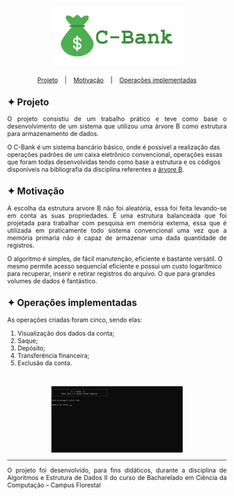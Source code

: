 <h1 align="center">
    <img alt="Logo" title="C-Bank" src="images/C-Bank.svg" width="300px" />
</h1>

<p align="center">
  <a href="#projeto">Projeto</a>
  &nbsp;&nbsp;&nbsp;|&nbsp;&nbsp;&nbsp;
  <a href="#motivação">Motivação</a>
  &nbsp;&nbsp;&nbsp;|&nbsp;&nbsp;&nbsp;
  <a href="#operações-implementadas">Operações implementadas</a>
</p>

## ✦ Projeto
<p align="justify">
O projeto consistiu de um trabalho prático e teve como base o desenvolvimento de um sistema que utilizou uma árvore B como estrutura para armazenamento de dados.

O C-Bank é um sistema bancário básico, onde é possível a realização das operações padrões de um caixa eletrônico convencional, operações essas que foram todas desenvolvidas tendo como base a estrutura e os códigos disponíveis na bibliografia da disciplina referentes a <a href="http://www2.dcc.ufmg.br/livros/algoritmos/index.php">árvore B</a>.
</p>

## ✦ Motivação
<p align="justify">
A escolha da estrutura arvore B não foi aleatória, essa foi feita levando-se em conta as suas propriedades. É uma estrutura balanceada que foi projetada para trabalhar com pesquisa em memória externa, essa que é utilizada em praticamente todo sistema convencional uma vez que a memória primaria não é capaz de armazenar uma dada quantidade de registros. 

O algoritmo é simples, de fácil manutenção, eficiente e bastante versátil. O mesmo permite acesso sequencial eficiente e possui um custo logarítmico para recuperar, inserir e retirar registros do arquivo. O que para grandes volumes de dados é fantástico.
</p>

## ✦ Operações implementadas
<p align="justify">
As operações criadas foram cinco, sendo elas:
</p>

1. Visualização dos dados da conta;
2. Saque;
3. Depósito;
4. Transferência financeira;
5. Exclusão da conta.

<br>
<p align="center">
    <img alt="Operações" title="operações" src="images/C-Bank.gif" width="60%" />
</p>

---
<p align="justify">
O projeto foi desenvolvido, para fins didáticos, durante a disciplina de Algoritmos e Estrutura de Dados II do curso de Bacharelado em Ciência da Computação – Campus Florestal
</p>
